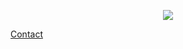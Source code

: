 <!-- ![](https://github.com/Cur50r/Cur50r/raw/master/ezgif.com-video-to-gif.gif) -->

<!-- <img src="https://github.com/Cur50r/Cur50r/raw/master/ezgif.com-video-to-gif.gif" width="100"> -->

<p align="center">
  <img src="https://github.com/Cur50r/Cur50r/raw/master/mygif.gif">
</p>

[Contact](https://ashleybuckingham.co.uk)

<!--
**Cur50r/Cur50r** is a ✨ _special_ ✨ repository because its `README.md` (this file) appears on your GitHub profile.

Here are some ideas to get you started:

- 🔭 I’m currently working on ...
- 🌱 I’m currently learning ...
- 👯 I’m looking to collaborate on ...
- 🤔 I’m looking for help with ...
- 💬 Ask me about ...
- 📫 How to reach me: ...
- 😄 Pronouns: ...
- ⚡ Fun fact: ...
-->

